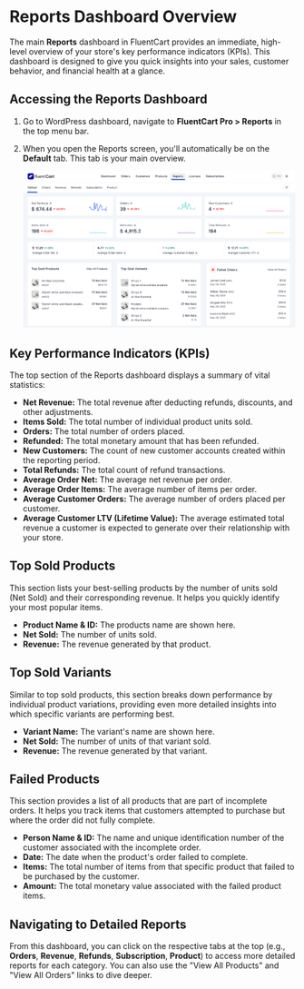  # Reports Dashboard Overview

The main **Reports** dashboard in FluentCart provides an immediate, high-level overview of your store's key performance indicators (KPIs). This dashboard is designed to give you quick insights into your sales, customer behavior, and financial health at a glance.

## Accessing the Reports Dashboard

1.  Go to WordPress dashboard, navigate to **FluentCart Pro > Reports** in the top menu bar.
2.  When you open the Reports screen, you'll automatically be on the **Default** tab. This tab is your main overview.

    ![Screenshot of Reports Dashboard Overview](/guide/public/images/reporting-analytics/reports-dashboard-overview.png)

## Key Performance Indicators (KPIs)

The top section of the Reports dashboard displays a summary of vital statistics:

* **Net Revenue:** The total revenue after deducting refunds, discounts, and other adjustments.
* **Items Sold:** The total number of individual product units sold.
* **Orders:** The total number of orders placed.
* **Refunded:** The total monetary amount that has been refunded.
* **New Customers:** The count of new customer accounts created within the reporting period.
* **Total Refunds:** The total count of refund transactions.
* **Average Order Net:** The average net revenue per order.
* **Average Order Items:** The average number of items per order.
* **Average Customer Orders:** The average number of orders placed per customer.
* **Average Customer LTV (Lifetime Value):** The average estimated total revenue a customer is expected to generate over their relationship with your store.

## Top Sold Products

This section lists your best-selling products by the number of units sold (Net Sold) and their corresponding revenue. It helps you quickly identify your most popular items.

* **Product Name & ID:** The products name are shown here.
* **Net Sold:** The number of units sold. 
* **Revenue:** The revenue generated by that product. 

## Top Sold Variants

Similar to top sold products, this section breaks down performance by individual product variations, providing even more detailed insights into which specific variants are performing best.

* **Variant Name:** The variant's name are shown here.
* **Net Sold:** The number of units of that variant sold.
* **Revenue:** The revenue generated by that variant.

## Failed Products

This section provides a list of all products that are part of incomplete orders. It helps you track items that customers attempted to purchase but where the order did not fully complete.

* **Person Name & ID:** The name and unique identification number of the customer associated with the incomplete order.
* **Date:** The date when the product's order failed to complete.
* **Items:** The total number of items from that specific product that failed to be purchased by the customer.
* **Amount:** The total monetary value associated with the failed product items.

## Navigating to Detailed Reports

From this dashboard, you can click on the respective tabs at the top (e.g., **Orders**, **Revenue**, **Refunds**, **Subscription**, **Product**) to access more detailed reports for each category. You can also use the "View All Products" and "View All Orders" links to dive deeper.


